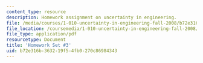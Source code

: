 ```yaml
---
content_type: resource
description: Homework assignment on uncertainty in engineering.
file: /media/courses/1-010-uncertainty-in-engineering-fall-2008/b72e316b363219f54fb0270c86984343_homework_03.pdf
file_location: /coursemedia/1-010-uncertainty-in-engineering-fall-2008/b72e316b363219f54fb0270c86984343_homework_03.pdf
file_type: application/pdf
resourcetype: Document
title: 'Homework Set #3'
uid: b72e316b-3632-19f5-4fb0-270c86984343
---
```

